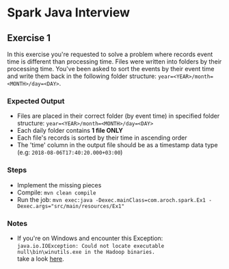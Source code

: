 # Spark Java Interview

## Exercise 1

In this exercise you're requested to solve a problem where records event time is different than processing time.
Files were written into folders by their processing time. You've been asked to sort the events by their event time and 
write them back in the following folder structure: `year=<YEAR>/month=<MONTH>/day=<DAY>`.

 ### Expected Output
 
 * Files are placed in their correct folder (by event time) in specified folder structure: `year=<YEAR>/month=<MONTH>/day=<DAY>`
 * Each daily folder contains <b> 1 file ONLY </b>
 * Each file's records is sorted by their time in ascending order
 * The 'time' column in the output file should be as a timestamp data type (e.g: `2018-08-06T17:40:20.000+03:00`)

### Steps
 * Implement the missing pieces
 * Compile: `mvn clean compile` 
 * Run the job: `mvn exec:java -Dexec.mainClass=com.aroch.spark.Ex1 -Dexec.args="src/main/resources/Ex1"`
 
### Notes
 * If you're on Windows and encounter this Exception: `java.io.IOException: Could not locate executable null\bin\winutils.exe in the Hadoop binaries.` <br>
   take a look [here](https://stackoverflow.com/questions/35652665/java-io-ioexception-could-not-locate-executable-null-bin-winutils-exe-in-the-ha). 